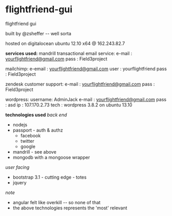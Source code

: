 flightfriend-gui
================

flightfriend gui

built by @zsheffer -- well sorta

hosted on digitalocean
ubuntu 12.10 x64 @ 162.243.82.7


**services used:**
mandrill transactional email service:
e-mail	: yourflightfriend@gmail.com
pass	: Field3project

mailchimp:
e-email	: yourflightfriend@gmail.com
user	: yourflightfriend
pass	: Field3project

zendesk customer support:
e-mail	: yourflightfriend@gmail.com
pass	: Field3project

wordpress:
username: AdminJack
e-mail	: yourflightfriend@gmail.com
pass	: asd
ip		: 107.170.2.73
tech	: wordpress 3.8.2 on ubuntu 13.10

**technologies used**
*back end*
- nodejs
- passport - auth & authz
	- facebook
	- twitter
	- google
- mandrill - see above
- mongodb with a mongoose wrapper

*user facing*
- bootstrap 3.1 - cutting edge - totes
- jquery

*note*
- angular felt like overkill -- so none of that
- the above technologies represents the 'most' relevant